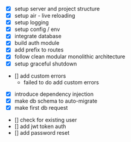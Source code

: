 - [x] setup server and project structure
- [x] setup air - live reloading
- [x] setup logging
- [x] setup config / env
- [x] integrate database
- [x] build auth module
- [x] add prefix to routes
- [x] follow clean modular monolithic architecture
- [x] setup graceful shutdown
- [] add custom errors
  - failed to do add custom errors
- [x] introduce dependency injection
- [x] make db schema to auto-migrate
- [x] make first db request
- [] check for existing user
- [] add jwt token auth
- [] add password reset